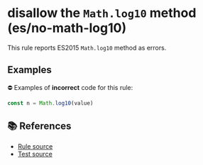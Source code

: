 # disallow the `Math.log10` method (es/no-math-log10)

This rule reports ES2015 `Math.log10` method as errors.

## Examples

⛔ Examples of **incorrect** code for this rule:

```js
const n = Math.log10(value)
```

## 📚 References

- [Rule source](../../lib/rules/no-math-log10.js)
- [Test source](../../tests/lib/rules/no-math-log10.js)
